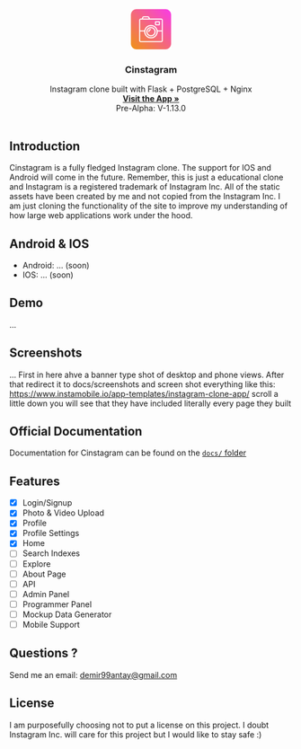 <p align="center">
    <img src="branding/app-logo.png" alt="Repository logo" width="72" height="72">
</p>

<h3 align="center">Cinstagram</h3>

<p align="center">
  Instagram clone built with Flask + PostgreSQL + Nginx
  <br>
  <a href=""><strong>Visit the App »</strong></a>
  <br>
  Pre-Alpha: V-1.13.0
  <br>
  <br>
</p>

## Introduction

Cinstagram is a fully fledged Instagram clone. The support for IOS and Android will come in the future. Remember, this is just a educational clone and Instagram is a registered trademark of Instagram Inc. All of the static assets have been created by me and not copied from the Instagram Inc. I am just cloning the functionality of the site to improve my understanding of how large web applications work under the hood.

## Android & IOS

- Android: ... (soon)
- IOS: ... (soon)

## Demo

...

## Screenshots

... First in here ahve a banner type shot of desktop and phone views. After that redirect it to docs/screenshots and screen shot everything like this: https://www.instamobile.io/app-templates/instagram-clone-app/  scroll a little down you will see that they have included literally every page they built

## Official Documentation

Documentation for Cinstagram can be found on the [`docs/` folder](./docs/)

## Features

- [x] Login/Signup
- [x] Photo & Video Upload
- [x] Profile
- [x] Profile Settings
- [x] Home
- [ ] Search Indexes
- [ ] Explore
- [ ] About Page
- [ ] API
- [ ] Admin Panel
- [ ] Programmer Panel
- [ ] Mockup Data Generator
- [ ] Mobile Support

## Questions ?

Send me an email: demir99antay@gmail.com

## License

I am purposefully choosing not to put a license on this project. I doubt Instagram Inc. will care for this project but I would like to stay safe :)
